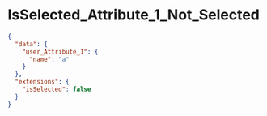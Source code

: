 # IsSelected_Attribute_1_Not_Selected

```json
{
  "data": {
    "user_Attribute_1": {
      "name": "a"
    }
  },
  "extensions": {
    "isSelected": false
  }
}
```
